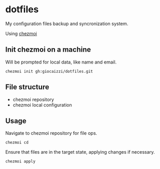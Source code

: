 # dotfiles

My configuration files backup and syncronization system.

Using [chezmoi](https://www.chezmoi.io/)

## Init chezmoi on a machine

Will be prompted for local data, like name and email.

```shell
chezmoi init gh:giocaizzi/dotfiles.git
```

## File structure

- chezmoi repository
- chezmoi local configuration

## Usage

Navigate to chezmoi repository for file ops.

```shell
chezmoi cd
```

Ensure that files are in the target state, applying changes if necessary.

```shell
chezmoi apply
```

